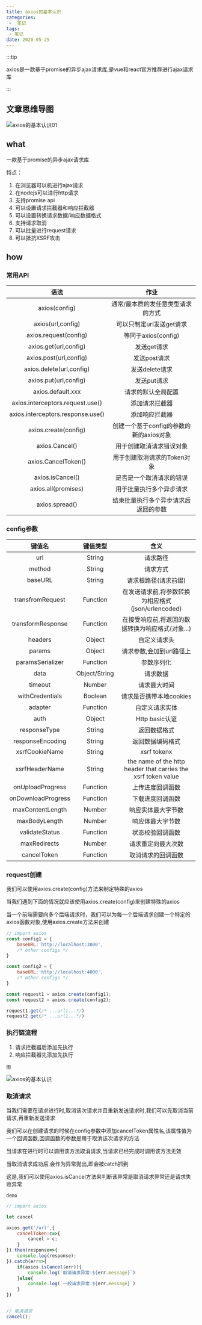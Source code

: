 ```yaml
---
title: axios的基本认识
categories:
 -  笔记
tags:
 - 笔记
date: 2020-05-25
---
```


:::tip

axios是一款基于promise的异步ajax请求库,是vue和react官方推荐进行ajax请求库

:::

<!-- more -->

## 文章思维导图

<img :src="$withBase('/Notes/axios的基本认识01.jpg')" alt="axios的基本认识01">



## what

一款基于promise的异步ajax请求库

特点：
1. 在浏览器可以机进行ajax请求
2. 在nodejs可以进行http请求
3. 支持promise api
4. 可以设置请求拦截器和响应拦截器
5. 可以设置转换请求数据/响应数据格式
6. 支持请求取消
7. 可以批量进行request请求
8. 可以抵抗XSRF攻击

## how

### 常用API

|               语法                |                  作业                   |
| :-------------------------------: | :-------------------------------------: |
|           axios(config)           |    通常/最本质的发任意类型请求的方式    |
|         axios(url,config)         |        可以只制定url发送get请求         |
|       axios.request(config)       |           等同于axios(config)           |
|       axios.get(url,config)       |               发送get请求               |
|      axios.post(url,config)       |              发送post请求               |
|     axios.delete(url,config)      |             发送delete请求              |
|       axios.put(url,config)       |               发送put请求               |
|         axios.default.xxx         |           请求的默认全局配置            |
| axios.interceptors.request.use()  |             添加请求拦截器              |
| axios.interceptors.response.use() |             添加响应拦截器              |
|       axios.create(config)        | 创建一个基于config的参数的新的axios对象 |
|          axios.Cancel()           |        用于创建取消请求错误对象         |
|        axios.CancelToken()        |       用于创建取消请求的Token对象       |
|         axios.isCancel()          |        是否是一个取消请求的错误         |
|        axios.all(promises)        |        用于批量执行多个异步请求         |
|          axios.spread()           |  结束批量执行多个异步请求后返回的参数   |

### config参数

|       键值名       |   键值类型    |                             含义                             |
| :----------------: | :-----------: | :----------------------------------------------------------: |
|        url         |    String     |                           请求路径                           |
|       method       |    String     |                           请求方式                           |
|      baseURL       |    String     |                     请求根路径(请求前缀)                     |
|  transfromRequest  |   Function    |      在发送请求前,将参数转换为相应格式(json/urlencoded)      |
| transformResponse  |   Function    |       在接受响应前,将返回的数据转换为响应格式(对象...)       |
|      headers       |    Object     |                         自定义请求头                         |
|       params       |    Object     |                   请求参数,会加到url路径上                   |
|  paramsSerializer  |   Function    |                          参数序列化                          |
|        data        | Object/String |                           请求数据                           |
|      timeout       |    Number     |                         请求最大时间                         |
|  withCredentials   |    Boolean    |                   请求是否携带本地cookies                    |
|      adapter       |   Function    |                        自定义请求实体                        |
|        auth        |    Object     |                        Http basic认证                        |
|    responseType    |    String     |                         返回数据格式                         |
|  responseEncoding  |    String     |                       返回数据编码格式                       |
|   xsrfCookieName   |    String     |                         xsrf tokenx                          |
|   xsrfHeaderName   |    String     | the name of the http header that carries the xsrf token value |
|  onUploadProgress  |   Function    |                       上传进度回调函数                       |
| onDownloadProgress |   Function    |                       下载进度回调函数                       |
|  maxContentLength  |    Number     |                      响应实体最大字节数                      |
|   maxBodyLength    |    Number     |                       响应体最大字节数                       |
|   validateStatus   |   Function    |                       状态校验回调函数                       |
|    maxRedirects    |    Number     |                      请求重定向最大次数                      |
|    cancelToken     |   Function    |                      取消请求的回调函数                      |




### request创建

我们可以使用axios.create(config)方法来制定特殊的axios

当我们遇到下面的情况就应该使用axios.create(config)来创建特殊的axios

当一个前端需要向多个后端请求时，我们可以为每一个后端请求创建一个特定的axios函数对象,使用axios.create方法来创建

```js
// import axios
const config1 = {
    baseURL:'http://localhost:3000',
    /* other configs */
}

const config2 = {
    baseURL:'http://localhost:4000',
    /* other configs */
}

const request1 = axios.create(config1);
const request2 = axios.create(config2);

request1.get(/* ...url1...*/)
request2.get(/* ...url1...*/)
```


### 执行链流程

1. 请求拦截器后添加先执行
2. 响应拦截器先添加先执行

`图`

<img :src="$withBase('/Notes/axios的基本认识.jpg')" alt="axios的基本认识">


### 取消请求


当我们需要在请求进行时,取消该次请求并且重新发送请求时,我们可以先取消当前请求,再重新发送请求

我们可以在创建请求的时候在config参数中添加cancelToken属性名,该属性值为一个回调函数,回调函数的参数是用于取消该次请求的方法

当请求在进行时可以调用该方法取消请求,当请求已经完成时调用该方法无效

当取消请求成功后,会作为异常抛出,即会被catch抓到

这是,我们可以使用axios.isCancel方法来判断该异常是取消请求异常还是请求失败异常

`demo`

```js
// import axios

let cancel

axios.get('/url',{
    cancelToken:c=>{
        cancel = c;
    }
}).then(response=>{
    console.log(response);
}).catch(err=>{
    if(axios.isCancel(err)){
        console.log(`取消请求异常:${err.message}`)
    }else{
        console.log(`一般请求异常:${err.message}`)
    }
})


// 取消请求
cancel();

```